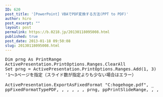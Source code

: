 ```yaml
---
ID: 620
post_title: '[PowerPoint] VBAでPDF変換する方法(PPT to PDF)'
author: hiro
post_excerpt: ""
layout: post
permalink: https://b.0218.jp/20130118095008.html
published: true
post_date: 2013-01-18 09:50:08
slug: 20130118095008.html
---
```

<pre class="prettyprint linenums">Dim prng As PrintRange
ActivePresentation.PrintOptions.Ranges.ClearAll
Set prng = ActivePresentation.PrintOptions.Ranges.Add(1, 3)
'1～3ページを指定（スライド数が指定よりも少ない場合はエラー）

ActivePresentation.ExportAsFixedFormat "C:hogehoge.pdf", _
ppFixedFormatTypePDF, , , , , , prng, ppPrintSlideRange, , , , , , False</pre>